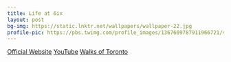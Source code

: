```yaml
---
title: Life at 6ix
layout: post
bg-img: https://static.lnktr.net/wallpapers/wallpaper-22.jpg
profile-pic: https://pbs.twimg.com/profile_images/1367609787911966721/vBWxOQGr_400x400.jpg
---
```


  <div class="links">
     <a href="https://tinyurl.com/nmcjebhj" class="btn btn-outline-secondary btn-lg btn-block">Official Website</a>
     <a href="https://tinyurl.com/5ecjadef" class="btn btn-outline-danger btn-lg btn-block">YouTube</a>
     <a href="https://tinyurl.com/2mr32uz9" class="btn btn-outline-danger btn-lg btn-block">Walks of Toronto</a>
  </div>
